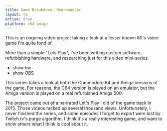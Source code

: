 ```yaml
---
title: Game Breakdown: Neuromancer
layout: tv
active: true
platform: c64 amiga
---
```

This is an ongoing video project taking a look at a lesser known 80's video game I'm quite fond of.

More than a simple "Lets Play", I've been writing custom software, refurbishing hardware, and researching just for this video mini-series.

* show hw
* show OBS

This series takes a look at both the Commodore 64 and Amiga versions of the game. For reasons, the C64 version is played on an emulator, but the Amiga version is played on a real refurbished Amiga 500.

The project came out of a narirated Let's Play I did of the game back in 2015. Those videos racked up several thousand views. Unfortunately, I never finished the series, and some episodes I forget to export were lost by Twitch.tv's purge algorithm. I think it's a really interesting game, and want to show others what I think is cool about it.

